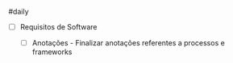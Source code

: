 #daily 

- [ ] Requisitos de Software
	- [ ] Anotações - Finalizar anotações referentes a processos e frameworks

